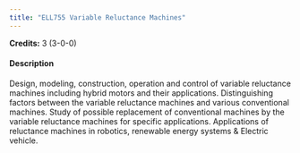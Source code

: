 ```yaml
---
title: "ELL755 Variable Reluctance Machines"
---
```

**Credits:** 3 (3-0-0)

#### Description
Design, modeling, construction, operation and control of variable reluctance machines including hybrid motors and their applications. Distinguishing factors between the variable reluctance machines and various conventional machines. Study of possible replacement of conventional machines by the variable reluctance machines for specific applications. Applications of reluctance machines in robotics, renewable energy systems & Electric vehicle.